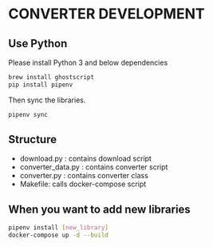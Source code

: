 # CONVERTER DEVELOPMENT

## Use Python

Please install Python 3 and below dependencies

```bash
brew install ghostscript
pip install pipenv
```

Then sync the libraries.

```bash
pipenv sync
```

## Structure

- download.py : contains download script
- converter_data.py : contains converter script
- converter.py : contains converter class
- Makefile: calls docker-compose script

## When you want to add new libraries

```bash
pipenv install [new_library]
docker-compose up -d --build
```
